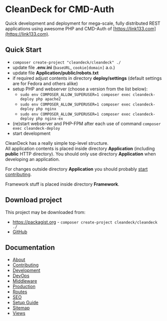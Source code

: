 # CleanDeck for CMD-Auth

Quick development and deployment for mega-scale, fully distributed REST applications
using awesome PHP and CMD-Auth of [https://link133.com](https://link133.com).

## Quick Start

* ```composer create-project "cleandeck/cleandeck" ./```
* update file **.env.ini** (`baseURL`, `cookie[domain]` a.o.)
* update file **Application/public/robots.txt**
* if required adjust contents in directory **deploy/settings** (default settings are for Fedora and others alike)
* setup PHP and webserver (choose a version from the list below):
  * ```sudo env COMPOSER_ALLOW_SUPERUSER=1 composer exec cleandeck-deploy php apache2```
  * ```sudo env COMPOSER_ALLOW_SUPERUSER=1 composer exec cleandeck-deploy php nginx```
  * ```sudo env COMPOSER_ALLOW_SUPERUSER=1 composer exec cleandeck-deploy php nginx-ex```
* (re)start webserver and PHP-FPM after each use of command `composer exec cleandeck-deploy`
* start development


CleanDeck has a really simple top-level structure.<br>
All application contents is placed inside directory **Application** (including **public** HTTP directory).
You should only use directory **Application** when developing an application.

For changes outside directory **Application** you should probably [start contributing](./documentation/Contributing.md "Contributing").

Framework stuff is placed inside directory **Framework**.


## Download project

This project may be downloaded from:

* https://packagist.org - ```composer create-project cleandeck/cleandeck ./```
* [GitHub](https://github.com/NicolaeIotu/cleandeck "CleanDeck on GitHub")

## Documentation

* [About](./documentation/about.html "About")
* [Contributing](./documentation/Contributing.md "Contributing")
* [Development](./documentation/Development.md "Development")
* [DevOps](./documentation/DevOps.md "DevOps")
* [Middleware](./documentation/Middleware.md "Middleware")
* [Production](./documentation/Production.md "Production")
* [Routes](./documentation/Routes.md "Routes")
* [SEO](./documentation/SEO.md "SEO")
* [Setup Guide](./documentation/Setup-Guide.md "Setup Guide")
* [Sitemap](./documentation/Sitemap.md "Sitemap")
* [Views](./documentation/Views.md "Views")
